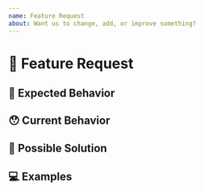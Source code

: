 ```yaml
---
name: Feature Request
about: Want us to change, add, or improve something?
---
```


<!---
Thank you for filing a feature request!

We will review all requests, but we make no promises about when or if a specific request will be done.
-->

# 🙋 Feature Request

<!-- Provide a general summary of the request here -->

## 🤔 Expected Behavior

<!-- How should the feature work/look? -->

## 😯 Current Behavior

<!-- How is this different from what currently exists? -->

## 💁 Possible Solution

<!--
(Not required!) Suggest ways to implement this feature, or point us to existing solutions or implementations.
—>

## 🔦 Context

<!--
How has this issue affected you? What are you trying to accomplish?
Knowing the full context helps us come up with better real-world solutions.
-->

## 💻 Examples

<!--
Help us understand what you’re asking for!

Screenshots and links are great.

If applicable, include code samples here to indicate the desired API/behavior.
-->
